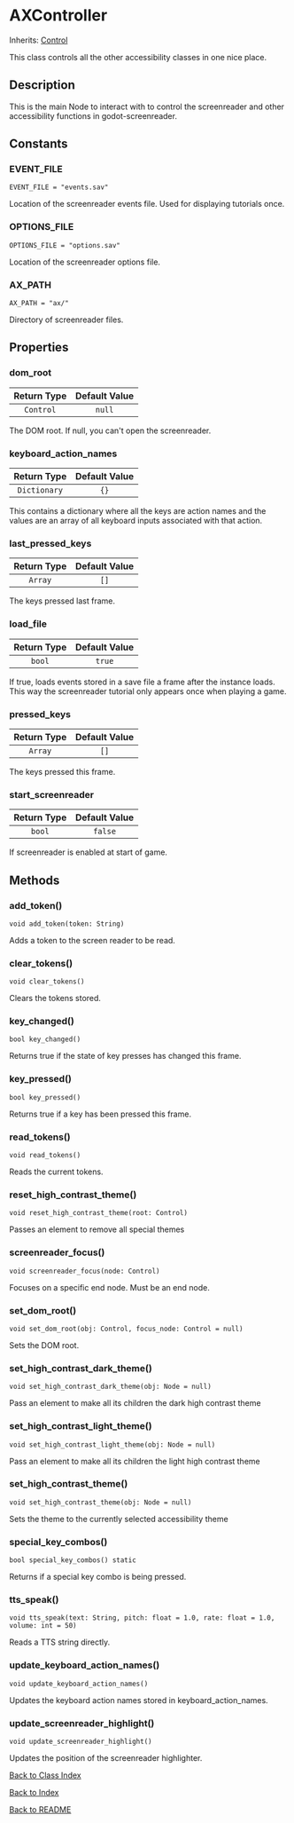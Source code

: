 # AXController
Inherits: [Control](https://docs.godotengine.org/en/stable/classes/class_control.html)

This class controls all the other accessibility classes in one nice place.

## Description

This is the main Node to interact with to control the screenreader and other accessibility functions in godot-screenreader.

## Constants

### EVENT_FILE
``EVENT_FILE = "events.sav"``

Location of the screenreader events file. Used for displaying tutorials once.

### OPTIONS_FILE
``OPTIONS_FILE = "options.sav"``

Location of the screenreader options file.

### AX_PATH
``AX_PATH = "ax/"``

Directory of screenreader files.

## Properties

### dom_root
| Return Type | Default Value |
|:-------------:|:-------------:|
| ``Control`` | ``null``

The DOM root. If null, you can't open the screenreader.

### keyboard_action_names
| Return Type | Default Value |
|:-------------:|:-------------:|
| ``Dictionary`` | ``{}``

This contains a dictionary where all the keys are action names and the values are an array of all keyboard inputs associated with that action.

### last_pressed_keys
| Return Type | Default Value |
|:-------------:|:-------------:|
| ``Array`` | ``[]``

The keys pressed last frame.

### load_file
| Return Type | Default Value |
|:-------------:|:-------------:|
| ``bool`` | ``true``

If true, loads events stored in a save file a frame after the instance loads. This way the screenreader tutorial only appears once when playing a game.

### pressed_keys
| Return Type | Default Value |
|:-------------:|:-------------:|
| ``Array`` | ``[]``

The keys pressed this frame.

### start_screenreader
| Return Type | Default Value |
|:-------------:|:-------------:|
| ``bool`` | ``false``

If screenreader is enabled at start of game.

## Methods

### add_token()

``void add_token(token: String)``

Adds a token to the screen reader to be read.

### clear_tokens()

``void clear_tokens()``

Clears the tokens stored.

### key_changed()
``bool key_changed()``

Returns true if the state of key presses has changed this frame.

### key_pressed()
``bool key_pressed()``

Returns true if a key has been pressed this frame.

### read_tokens()
``void read_tokens()``

Reads the current tokens.

### reset_high_contrast_theme()
``void reset_high_contrast_theme(root: Control)``

Passes an element to remove all special themes

### screenreader_focus()
``void screenreader_focus(node: Control)``

Focuses on a specific end node. Must be an end node.

### set_dom_root()
``void set_dom_root(obj: Control, focus_node: Control = null)``

Sets the DOM root.

### set_high_contrast_dark_theme()
``void set_high_contrast_dark_theme(obj: Node = null)``

Pass an element to make all its children the dark high contrast theme

### set_high_contrast_light_theme()
``void set_high_contrast_light_theme(obj: Node = null)``

Pass an element to make all its children the light high contrast theme

### set_high_contrast_theme()
``void set_high_contrast_theme(obj: Node = null)``

Sets the theme to the currently selected accessibility theme

### special_key_combos()
``bool special_key_combos() static``

Returns if a special key combo is being pressed.

### tts_speak()
``void tts_speak(text: String, pitch: float = 1.0, rate: float = 1.0, volume: int = 50)``

Reads a TTS string directly.

### update_keyboard_action_names()
``void update_keyboard_action_names()``

Updates the keyboard action names stored in keyboard_action_names.

### update_screenreader_highlight()
``void update_screenreader_highlight()``

Updates the position of the screenreader highlighter.

[Back to Class Index](../classes.md)

[Back to Index](../index.md)

[Back to README](../../../README.md)

